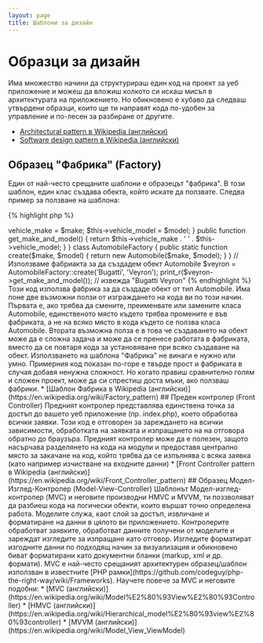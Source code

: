 ```yaml
---
layout: page
title: Шаблони за дизайн
---
```


# Образци за дизайн

Има множество начини да структурираш един код на проект за уеб приложение и можеш да вложиш колкото си искаш
мисъл в архитектурата на приложението. Но обикновено е хубаво да следваш утвърдени образци, които ще ти направят
кода по-удобен за управление и по-лесен за разбиране от другите.

* [Architectural pattern в Wikipedia (английски)](https://en.wikipedia.org/wiki/Architectural_pattern)
* [Software design pattern в Wikipedia (английски)](https://en.wikipedia.org/wiki/Software_design_pattern)

## Образец "Фабрика" (Factory)

Един от най-често срещаните шаблони е образецът "фабрика". В този шаблон, един клас създава
обекта, който искате да ползвате. Следва пример за ползване на шаблона:

{% highlight php %}
<?php
class Automobile
{
    private $vehicle_make;
    private $vehicle_model;

    public function __construct($make, $model)
    {
        $this->vehicle_make = $make;
        $this->vehicle_model = $model;
    }

    public function get_make_and_model()
    {
        return $this->vehicle_make . ' ' . $this->vehicle_model;
    }
}

class AutomobileFactory
{
    public static function create($make, $model)
    {
        return new Automobile($make, $model);
    }
}

// Използваме фабриакта за да създадем обект Automobile
$veyron = AutomobileFactory::create('Bugatti', 'Veyron');

print_r($veyron->get_make_and_model()); // извежда "Bugatti Veyron"
{% endhighlight %}

Този код използва фабрика за да създаде обект от тип Automobile. Има поне две възможни ползи от изграждането на
кода ви по този начин. Първата е, ако трябва да смените, преименвате или замените класа Automobile, единственото място
където трябва промените е във фабриката, а не на всяко място в кода където се ползва класа Automobile. Втората възможна
полза е в това че създаването на обект може да е сложна задача и може да се пренесе работата в фабриката, вместо да
се повтаря кода за установяване при всяко създаване на обект.

Използването на шаблона "Фабрика" не винаги е нужно или умно. Примерния код показан по-горе е твърде прост и
фабриката в случая добавя ненужна сложност. Но когато правиш сравнително голям и сложен проект, може да си спрестиш
доста мъки, ако ползваш фабрики. 

* [Шаблон Фабрика в Wikipedia (английски)](https://en.wikipedia.org/wiki/Factory_pattern)

## Преден контролер (Front Controller)

Предният контролер представлява единствена точка за достъп до вашето уеб приложение (пр. index.php), което обработва
всички заявки. Този код е отговорен за зареждането на всички зависимости, обработката на заявката и изпращането на
на отговора обратно до браузъра. Предният контролер може да е полезен, защото насърчава разделянето на кода на модули
и предоставя централно място за закачане на код, който трябва да се изпълнява с всяка заявка (като например изчистване
на входните данни) 

* [Front Controller pattern в Wikipedia (английски)](https://en.wikipedia.org/wiki/Front_Controller_pattern)

## Образец Модел-Изглед-Контролер (Model-View-Controller)

Шаблонът Модел-изглед-контролер (MVC) и неговите производни HMVC и MVVM, ти поззволяват да разбиеш кода на логически
обекти, които вършат точно определена работа. Моделите служа, каот слой за достъп, извличане и форматиране на данни
в цялото ви приложението. Контролерите обработват заявките, обработват данните получени от моделите и зареждат изгледите
за изпращане като отговор. Изгледите форматират изгодните данни по подходящ начин за визуализация и обикновено
биват форматирани като документни бланки (markup, xml и др. формати). 
 
MVC е най-често срещаният архитектурен образец/шаблон използван в известните [PHP рамки](https://github.com/codeguy/php-the-right-way/wiki/Frameworks).

Научете повече за MVC и неговите подобни:

* [MVC (английски)](https://en.wikipedia.org/wiki/Model%E2%80%93View%E2%80%93Controller)
* [HMVC (английски)](https://en.wikipedia.org/wiki/Hierarchical_model%E2%80%93view%E2%80%93controller)
* [MVVM (английски)](https://en.wikipedia.org/wiki/Model_View_ViewModel)
